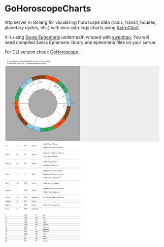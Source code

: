 # GoHoroscopeCharts

http server in Golang for visualizing horoscope data (radix, transit, houses, planetary cycles, etc.) with nice astrology charts using [AstroChart](https://github.com/AstroDraw/AstroChart).

It is using [Swiss Ephemeris](https://www.astro.com/swisseph/swephprg.htm) underneath wraped with [swephgo](https://github.com/mshafiee/swephgo). You will need compiled Swiss Ephemem library and ephemeris files on your server.

For CLI version check [GoHoroscope](https://github.com/chew-z/GoHoroscope).

![Horoscope](images/horoscope.png)
